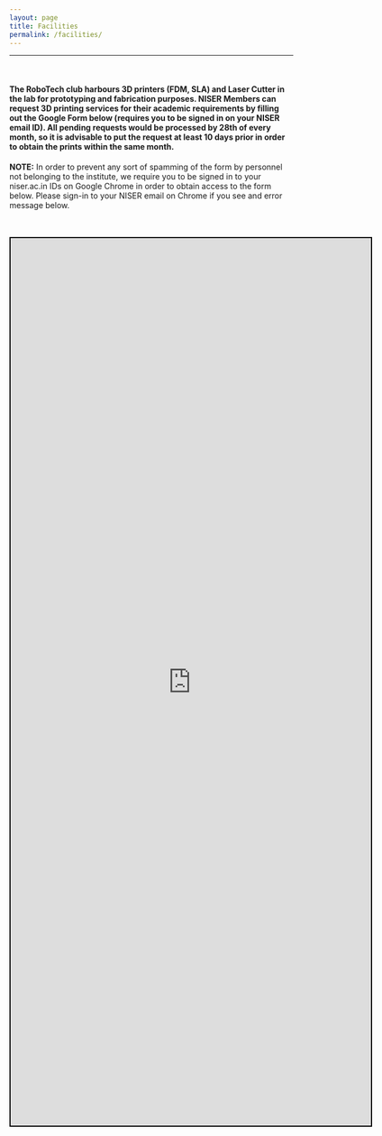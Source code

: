 ```yaml
---
layout: page
title: Facilities
permalink: /facilities/
---
```



<hr>
<br>


#### The RoboTech club harbours 3D printers (FDM, SLA) and Laser Cutter in the lab for prototyping and fabrication purposes. **NISER Members can request 3D printing services for their academic requirements by filling out the Google Form below (requires you to be signed in on your NISER email ID).** All pending requests would be processed by 28th of every month, so it is advisable to put the request at least 10 days prior in order to obtain the prints within the same month.


**NOTE:** In order to prevent any sort of spamming of the form by personnel not belonging to the institute, we require you to be signed in to your niser.ac.in IDs on Google Chrome in order to obtain access to the form below. Please sign-in to your NISER email on Chrome if you see and error message below.

<br>
<br>
<center>
<iframe src="https://docs.google.com/forms/d/e/1FAIpQLScoyjWBM2BWxfZjJ4r2vYratoNSI1CFCxUaKZlHtjrpbomWYQ/viewform?usp=sf_link" style="border: 2px solid #000000;" width="640" height="1575" frameborder="0" marginheight="0" marginwidth="0">Loading…</iframe>
</center>

